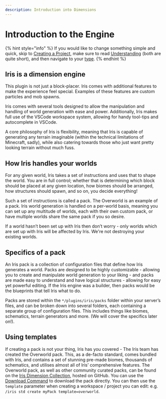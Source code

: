 ```yaml
---
description: Introduction into Dimensions
---
```


# Introduction to the Engine

{% hint style="info" %}
If you would like to change something simple and quick, skip to [Creating a Project](new-project.md#creating-a-new-project), make sure to read [Understanding](understanding/) \(both are quite short\), and then navigate to your [type](understanding/#types).
{% endhint %}

## Iris is a dimension engine

This plugin is not just a block-placer. Iris comes with additional features to make the experience feel special. Examples of these features are custom particles and mob spawns.

Iris comes with several tools designed to allow the manipulation and handling of world generation with ease and power. Additionally, Iris makes full use of the VSCode workspace system, allowing for handy tool-tips and autocomplete in VSCode.

A core philosophy of Iris is flexibility, meaning that Iris is capable of generating any terrain imaginable \(within the technical limitations of Minecraft, sadly\), while also catering towards those who just want pretty looking terrain without much fuss.

## **How Iris handles your worlds**

For any given world, Iris takes a set of instructions and uses that to shape the world. You are in full control; whether that is determining which block should be placed at any given location, how biomes should be arranged, how structures should spawn, and so on, you decide everything! 

Such a set of instructions is called a pack. The Overworld is an example of a pack. Iris world generation is handled on a per-world basis, meaning you can set up any multitude of worlds, each with their own custom pack, or have multiple worlds share the same pack if you so desire.

If a world hasn’t been set up with Iris then don’t worry - only worlds which are set up with Iris will be affected by Iris. We're not destroying your existing worlds.

## **Specifics of a pack**

An Iris pack is a collection of configuration files that define how Iris generates a world. Packs are designed to be highly customizable - allowing you to create and manipulate world generation to your liking - and packs are made easy to understand and have logical structures - allowing for easy yet powerful editing. If the Iris engine was a builder, then packs would be the blueprints that tell Iris what to do.

Packs are stored within the `*/plugins/iris/packs` folder within your server’s files, and can be broken down into several folders, each containing a separate group of configuration files. This includes things like biomes, schematics, terrain generators and more. \(We will cover the specifics later on!\).

## Using templates

If creating a pack is not your thing, Iris has you covered - The Iris team has created the Overworld pack. This, as a de-facto standard, comes bundled with Iris, and contains a set of stunning pre-made biomes, thousands of schematics, and utilises almost all of Iris’ comprehensive features. The Overworld pack, as well as other community curated packs, can be found on the [Iris Dimension Collection](https://github.com/IrisDimensions), hosted on GitHub. You can use the [Download Command](../plugin/commands.md#iris-download-dl) to download the pack directly. You can then use the `template` parameter when creating a workspace / project you can edit: e.g. `/iris std create myPack template=overworld`.

